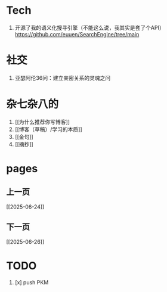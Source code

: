 # Tech
1. 开源了我的语义化搜寻引擎（不能这么说，我其实是套了个API） https://github.com/euuen/SearchEngine/tree/main

# 社交
1. 亚瑟阿伦36问：建立亲密关系的灵魂之问

# 杂七杂八的
1. [[为什么推荐你写博客]]
2. [[博客（草稿）/学习的本质]]
3. [[金句]]
4. [[摘抄]]

# pages

## 上一页
[[2025-06-24]]
## 下一页
[[2025-06-26]]
# TODO
1. [x] push PKM